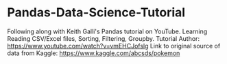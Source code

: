 # Pandas-Data-Science-Tutorial
Following along with Keith Galli's Pandas tutorial on YouTube. Learning Reading CSV/Excel files, Sorting, Filtering, Groupby.
Tutorial Author: https://www.youtube.com/watch?v=vmEHCJofslg
Link to original source of data from Kaggle: https://www.kaggle.com/abcsds/pokemon
